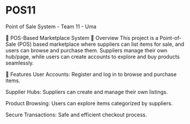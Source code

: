 # POS11
Point of Sale System - Team 11 - Uma

🛒 POS-Based Marketplace System
📌 Overview
This project is a Point-of-Sale (POS) based marketplace where suppliers can list items for sale, and users can browse and purchase them. Suppliers manage their own hub/page, while users can create accounts to explore and buy products seamlessly.

🔑 Features
User Accounts: Register and log in to browse and purchase items.

Supplier Hubs: Suppliers can create and manage their own listings.

Product Browsing: Users can explore items categorized by suppliers.

Secure Transactions: Safe and efficient checkout process.